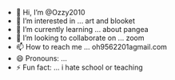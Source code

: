 - 👋 Hi, I’m @Ozzy2010
- 👀 I’m interested in ... art and blooket 
- 🌱 I’m currently learning ... about pangea 
- 💞️ I’m looking to collaborate on ... zoom
- 📫 How to reach me ... oh9562201agmail.com
- 😄 Pronouns: ...
- ⚡ Fun fact: ... i hate school or teaching 

<!---
Ozzy2010/Ozzy2010 is a ✨ special ✨ repository because its `README.md` (this file) appears on your GitHub profile.
You can click the Preview link to take a look at your changes.
--->
